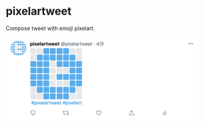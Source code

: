 # pixelartweet

Compose tweet with emoji pixelart.

[![](tweet.png)](https://twitter.com/pixelartweet/status/1411811114199896064?s=20)
